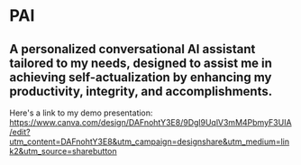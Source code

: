 # PAI

## A personalized conversational AI assistant tailored to my needs, designed to assist me in achieving self-actualization by enhancing my productivity, integrity, and accomplishments.

Here's a link to my demo presentation: https://www.canva.com/design/DAFnohtY3E8/9Dgl9UqlV3mM4PbmyF3UIA/edit?utm_content=DAFnohtY3E8&utm_campaign=designshare&utm_medium=link2&utm_source=sharebutton
